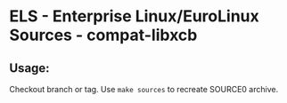 # ELS - Enterprise Linux/EuroLinux Sources - compat-libxcb
 
## Usage:
  Checkout branch or tag. Use `make sources` to recreate  SOURCE0 archive.
